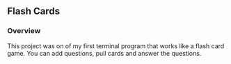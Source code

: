 ##  Flash Cards

### Overview 
<p> This project was on of my first terminal program that works like a flash card game. You can add questions, pull cards and answer the questions. </p> 

